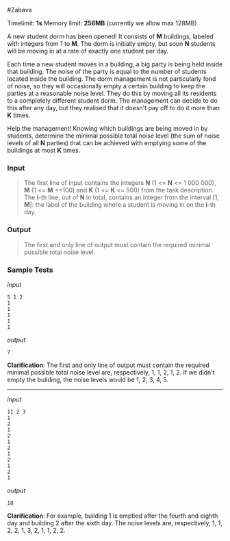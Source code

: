 #Zabava

Timelimit: **1s** Memory limit: **256MB** (currently we allow max 128MB)

A new student dorm has been opened! It consists of **M** buildings, labeled with integers from 1 to **M**. The dorm is initially empty, but soon **N** students will be moving in at a rate of exactly one student per day.

Each time a new student moves in a building, a big party is being held inside that building. The noise of the party is equal to the number of students located inside the building. The dorm management is not particularly fond of noise, so they will occasionally empty a certain building to keep the parties at a reasonable noise level. They do this by moving all its residents to a completely different student dorm. The management can decide to do this after any day, but they realised that it doesn't pay off to do it more than **K** times.

Help the management! Knowing which buildings are being moved in by students, determine the minimal possible total noise level (the sum of noise levels of all **N** parties) that can be achieved with emptying some of the buildings at most **K** times.

### Input
> The first line of input contains the integers **N** (1 <= **N** <= 1 000 000), **M** (1 <= **M** <=100) and **K** (1 <= **K** <= 500) from the task description.
> The **i**-th line, out of **N** in total, contains an integer from the interval [1, **M**]: the label of the building where a student is moving in on the **i**-th day.

### Output
> The first and only line of output must contain the required minimal possible total noise level.

### Sample Tests
_input_

```
5 1 2
1
1
1
1
1
```

_output_
```
7
```

**Clarification**: The first and only line of output must contain the required minimal possible total noise level are, respectively, 1, 1, 2, 1, 2. If we didn't empty the building, the noise levels would be 1, 2, 3, 4, 5.

---


_input_

```
11 2 3
1
2
1
2
1
2
1
2
1
2
1
```

_output_
```
18
```

**Clarification**: For example, building 1 is emptied after the fourth and eighth day and building 2 after the sixth day. The noise levels are, respectively, 1, 1, 2, 2, 1, 3, 2, 1, 1, 2, 2.